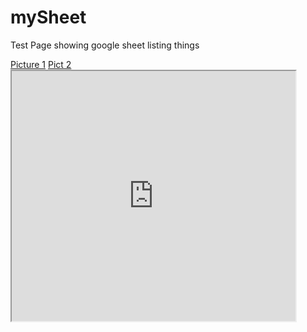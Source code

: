 # mySheet
Test Page showing google sheet listing things

<nav>
<a href="me_in_hue.jpg">Picture 1</a>
<a href="BullsGame.jpg">Pict 2</a>
</nav>

<iframe src="https://docs.google.com/spreadsheets/d/e/2PACX-1vQFoScCD9ajngZA12tWH9e3lcXZewrMhi6mV3EZHdQWqWwkTTrP66aE8BW7HYMTxVq8YP6VdhP0rWUG/pubhtml?gid=0&single=true" width="90%" height="400"></iframe>
